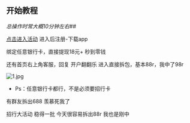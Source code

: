 ## 开始教程 
*总操作时常大概10分钟左右*##

[点击进入活动][big] 进入后注册-下载app

绑定任意银行卡，直接提现18元+ 秒到零钱

还有首页右上角客服，回复 开户翻翻乐 进入直接拆包，基本88r，我中了98r

![1.jpg][1]

- Ps：任意银行卡都行，不是必须要招行卡

有群友拆出688 羡慕死我了

招行大活动 稳得一批 今天很容易拆出88r 我也是刚中

  [big]:http://cmb-dist.17f8.me/mobile/jump4?scene=76c914b2a7304eb5bdf106079fd43142

  

 [1]:http://shp.qpic.cn/collector/368685196/3d20318b-c4c8-42b7-8fff-d49a6fbcc680/0

